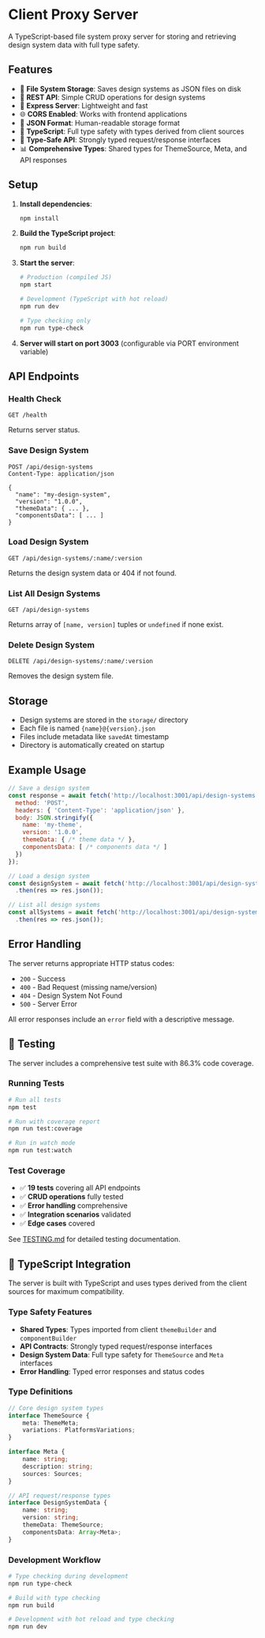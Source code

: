# Client Proxy Server

A TypeScript-based file system proxy server for storing and retrieving design system data with full type safety.

## Features

- 📁 **File System Storage**: Saves design systems as JSON files on disk
- 🔄 **REST API**: Simple CRUD operations for design systems
- 🚀 **Express Server**: Lightweight and fast
- 🌐 **CORS Enabled**: Works with frontend applications
- 📝 **JSON Format**: Human-readable storage format
- 🔷 **TypeScript**: Full type safety with types derived from client sources
- 🎯 **Type-Safe API**: Strongly typed request/response interfaces
- 📊 **Comprehensive Types**: Shared types for ThemeSource, Meta, and API responses

## Setup

1. **Install dependencies**:
   ```bash
   npm install
   ```

2. **Build the TypeScript project**:
   ```bash
   npm run build
   ```

3. **Start the server**:
   ```bash
   # Production (compiled JS)
   npm start
   
   # Development (TypeScript with hot reload)
   npm run dev
   
   # Type checking only
   npm run type-check
   ```

4. **Server will start on port 3003** (configurable via PORT environment variable)

## API Endpoints

### Health Check
```
GET /health
```
Returns server status.

### Save Design System
```
POST /api/design-systems
Content-Type: application/json

{
  "name": "my-design-system",
  "version": "1.0.0",
  "themeData": { ... },
  "componentsData": [ ... ]
}
```

### Load Design System
```
GET /api/design-systems/:name/:version
```
Returns the design system data or 404 if not found.

### List All Design Systems
```
GET /api/design-systems
```
Returns array of `[name, version]` tuples or `undefined` if none exist.

### Delete Design System
```
DELETE /api/design-systems/:name/:version
```
Removes the design system file.

## Storage

- Design systems are stored in the `storage/` directory
- Each file is named `{name}@{version}.json`
- Files include metadata like `savedAt` timestamp
- Directory is automatically created on startup

## Example Usage

```javascript
// Save a design system
const response = await fetch('http://localhost:3001/api/design-systems', {
  method: 'POST',
  headers: { 'Content-Type': 'application/json' },
  body: JSON.stringify({
    name: 'my-theme',
    version: '1.0.0',
    themeData: { /* theme data */ },
    componentsData: [ /* components data */ ]
  })
});

// Load a design system
const designSystem = await fetch('http://localhost:3001/api/design-systems/my-theme/1.0.0')
  .then(res => res.json());

// List all design systems
const allSystems = await fetch('http://localhost:3001/api/design-systems')
  .then(res => res.json());
```

## Error Handling

The server returns appropriate HTTP status codes:
- `200` - Success
- `400` - Bad Request (missing name/version)
- `404` - Design System Not Found
- `500` - Server Error

All error responses include an `error` field with a descriptive message.

## 🧪 Testing

The server includes a comprehensive test suite with 86.3% code coverage.

### Running Tests
```bash
# Run all tests
npm test

# Run with coverage report
npm run test:coverage

# Run in watch mode
npm run test:watch
```

### Test Coverage
- ✅ **19 tests** covering all API endpoints
- ✅ **CRUD operations** fully tested
- ✅ **Error handling** comprehensive
- ✅ **Integration scenarios** validated
- ✅ **Edge cases** covered

See [TESTING.md](./TESTING.md) for detailed testing documentation.

## 🔷 TypeScript Integration

The server is built with TypeScript and uses types derived from the client sources for maximum compatibility.

### Type Safety Features
- **Shared Types**: Types imported from client `themeBuilder` and `componentBuilder`
- **API Contracts**: Strongly typed request/response interfaces
- **Design System Data**: Full type safety for `ThemeSource` and `Meta` interfaces
- **Error Handling**: Typed error responses and status codes

### Type Definitions
```typescript
// Core design system types
interface ThemeSource {
    meta: ThemeMeta;
    variations: PlatformsVariations;
}

interface Meta {
    name: string;
    description: string;
    sources: Sources;
}

// API request/response types
interface DesignSystemData {
    name: string;
    version: string;
    themeData: ThemeSource;
    componentsData: Array<Meta>;
}
```

### Development Workflow
```bash
# Type checking during development
npm run type-check

# Build with type checking
npm run build

# Development with hot reload and type checking
npm run dev
```
